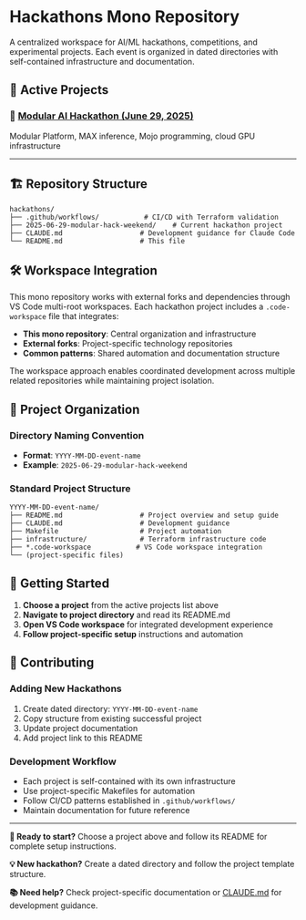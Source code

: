 # Hackathons Mono Repository

A centralized workspace for AI/ML hackathons, competitions, and experimental projects. Each event is organized in dated directories with self-contained infrastructure and documentation.

## 🎯 Active Projects

### 🚀 [Modular AI Hackathon (June 29, 2025)](./2025-06-29-modular-hack-weekend/)

Modular Platform, MAX inference, Mojo programming, cloud GPU infrastructure

---

## 🏗️ Repository Structure

```text
hackathons/
├── .github/workflows/           # CI/CD with Terraform validation
├── 2025-06-29-modular-hack-weekend/    # Current hackathon project
├── CLAUDE.md                   # Development guidance for Claude Code
└── README.md                   # This file
```

## 🛠️ Workspace Integration

This mono repository works with external forks and dependencies through VS Code multi-root workspaces. Each hackathon project includes a `.code-workspace` file that integrates:

- **This mono repository**: Central organization and infrastructure
- **External forks**: Project-specific technology repositories
- **Common patterns**: Shared automation and documentation structure

The workspace approach enables coordinated development across multiple related repositories while maintaining project isolation.

## 📁 Project Organization

### Directory Naming Convention

- **Format**: `YYYY-MM-DD-event-name`
- **Example**: `2025-06-29-modular-hack-weekend`

### Standard Project Structure

```text
YYYY-MM-DD-event-name/
├── README.md                   # Project overview and setup guide
├── CLAUDE.md                   # Development guidance
├── Makefile                    # Project automation
├── infrastructure/             # Terraform infrastructure code
├── *.code-workspace           # VS Code workspace integration
└── (project-specific files)
```

## 🚀 Getting Started

1. **Choose a project** from the active projects list above
2. **Navigate to project directory** and read its README.md
3. **Open VS Code workspace** for integrated development experience
4. **Follow project-specific setup** instructions and automation

## 🤝 Contributing

### Adding New Hackathons

1. Create dated directory: `YYYY-MM-DD-event-name`
2. Copy structure from existing successful project
3. Update project documentation
4. Add project link to this README

### Development Workflow

- Each project is self-contained with its own infrastructure
- Use project-specific Makefiles for automation
- Follow CI/CD patterns established in `.github/workflows/`
- Maintain documentation for future reference

---

**🚀 Ready to start?** Choose a project above and follow its README for complete setup instructions.

**💡 New hackathon?** Create a dated directory and follow the project template structure.

**📚 Need help?** Check project-specific documentation or [CLAUDE.md](./CLAUDE.md) for development guidance.
